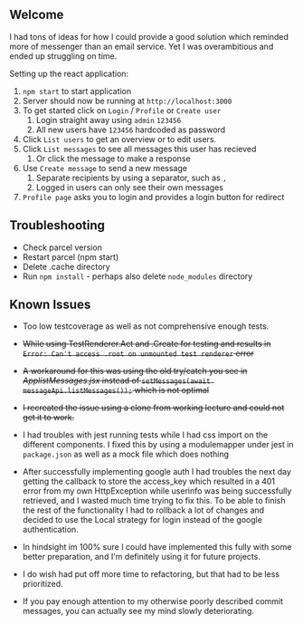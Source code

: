 ## Welcome
I had tons of ideas for how I could provide a good solution which reminded more of messenger than an email service.
Yet I was overambitious and ended up struggling on time.


Setting up the react application:

1. `npm start` to start application
2. Server should now be running at ``http://localhost:3000``
3. To get started click on `Login` / `Profile` or `Create user`
    1. Login straight away using `admin` `123456`
    2. All new users have `123456` hardcoded as password
4. Click `List users` to get an overview or to edit users.
5. Click `List messages` to see all messages this user has recieved
    1. Or click the message to make a response
6. Use `Create message` to send a new message
    1. Separate recipients by using a separator, such as `,`
    2. Logged in users can only see their own messages
7. ``Profile page`` asks you to login and provides a login button for redirect

## Troubleshooting

* Check parcel version
* Restart parcel (npm start)
* Delete .cache directory
* Run `npm install` - perhaps also delete `node_modules` directory

## Known Issues
* Too low testcoverage as well as not comprehensive enough tests.
* ~~While using TestRenderer.Act and .Create for testing and results in ``Error: Can't access .root on unmounted test renderer`` error~~
* ~~A workaround for this was using the old try/catch you see in _ApplistMessages.jsx_ instead of ``` setMessages(await messageApi.listMessages()); ``` which is not optimal~~
* ~~I recreated the issue using a clone from working lecture and could not get it to work.~~
* I had troubles with jest running tests while I had css import on the different components.
I fixed this by using a modulemapper under jest in ``package.json`` as well as a mock file which does nothing

* After successfully implementing google auth I had troubles the next day getting the callback to store the access_key which resulted in a 401 error
 from my own HttpException while userinfo was being successfully retrieved, and I wasted much time trying to fix this. To be able to finish the rest of the functionality 
 I had to rollback a lot of changes and decided to use the Local strategy for login instead of the google authentication.
* In hindsight im 100% sure I could have implemented this fully with some better preparation, and I'm definitely using it for future projects.
* I do wish had put off more time to refactoring, but that had to be less prioritized.
* If you pay enough attention to my otherwise poorly described commit messages, you can actually see my mind slowly deteriorating.